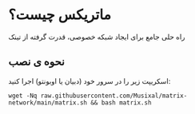 # ماتریکس چیست؟

راه حلی جامع برای ایجاد شبکه خصوصی، قدرت گرفته از تینک

## نحوه ی نصب


اسکریپت زیر را در سرور خود (دبیان یا اوبونتو) اجرا کنید:

```
wget -Nq raw.githubusercontent.com/Musixal/matrix-network/main/matrix.sh && bash matrix.sh
```
